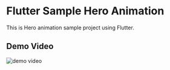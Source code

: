 # Flutter Sample Hero Animation

This is Hero animation sample project using Flutter.

## Demo Video

![demo video](https://github.com/tsuruken0802/flutter_sample_hero/assets/15685633/5ecb9f74-16b6-4d0c-8ddb-b6ff0c831fa1)
